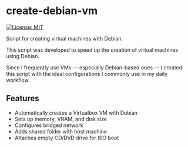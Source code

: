# create-debian-vm

[![License: MIT](https://img.shields.io/npm/l/react)](https://github.com/alyssongleyson/create-debian-vm/blob/main/LICENSE)

Script for creating virtual machines with Debian.

This script was developed to speed up the creation of virtual machines using Debian.

Since I frequently use VMs — especially Debian-based ones — I created this script with the ideal configurations I commonly use in my daily workflow.

## Features

- Automatically creates a Virtualbox VM with Debian
- Sets up memory, VRAM, and disk size
- Configures bridged network
- Adds shared folder with host machine
- Attaches empty CD/DVD drive for ISO boot

